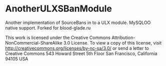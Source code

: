 # AnotherULXSBanModule
Another implementation of SourceBans in to a ULX module.
MySQLOO native support. Forked for blood-glade.ru

This work is licensed under the Creative Commons Attribution-NonCommercial-ShareAlike 3.0 License.
To view a copy of this license, visit http://creativecommons.org/licenses/by-nc-sa/3.0/ or send a letter to
Creative Commons
543 Howard Street
5th Floor
San Francisco, California 94105
USA